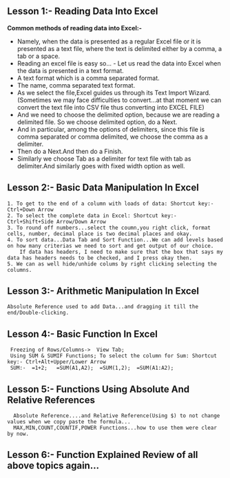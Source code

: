 ## Lesson 1:- Reading Data Into Excel

**Common methods of reading data into Excel:-**  

- Namely, when the data is presented as a regular Excel file or it is presented as a text file, where the text is delimited either by a comma, a tab or a space. 
- Reading an excel file is easy so... 
      - Let us read the data into Excel when the data is presented in a text format.
- A text format which is a comma separated format.
- The name, comma separated text format.
- As we select the file,Excel guides us through its Text Import Wizard.(Sometimes we may face difficulties to convert...at that moment we can convert the text file into CSV file thus converting into EXCEL FILE) 
- And we need to choose the delimited option, because we are reading a delimited file. So we choose delimited option, do a Next.
- And in particular, among the options of delimiters, since this file is comma separated or comma delimited, we choose the comma as a delimiter.
- Then do a Next.And then do a Finish.
- Similarly we choose Tab as a delimiter for text file with tab as delimiter.And similarly goes with fixed width option as well.  

## Lesson 2:- Basic Data Manipulation In Excel
   
    1. To get to the end of a column with loads of data: Shortcut key:- Ctrl+Down Arrow
    2. To select the complete data in Excel: Shortcut key:- Ctrl+Shift+Side Arrow/Down Arrow
    3. To round off numbers...select the coumn,you right click, format cells, number, decimal place is two decimal places and okay.
    4. To sort data...Data Tab and Sort Function...We can add levels based on how many criterias we need to sort and get output of our choice.
        If data has headers, I need to make sure that the box that says my data has headers needs to be checked, and I press okay then.
    5. We can as well hide/unhide colums by right clicking selecting the columns.

## Lesson 3:- Arithmetic Manipulation In Excel
  
    Absolute Reference used to add Data...and dragging it till the end/Double-clicking.

## Lesson 4:- Basic Function In Excel
    
     Freezing of Rows/Columns->  View Tab;
     Using SUM & SUMIF Functions; To select the column for Sum: Shortcut key:- Ctrl+Alt+Upper/Lower Arrow
     SUM:-  =1+2;   =SUM(A1,A2);  =SUM(1,2);  =SUM(A1:A2);

## Lesson 5:- Functions Using Absolute And Relative References
   
      Absolute Reference....and Relative Reference(Using $) to not change values when we copy paste the formula...
      MAX,MIN,COUNT,COUNTIF,POWER Functions...how to use them were clear by now.

## Lesson 6:- Function Explained    Review of all above topics again...

        

